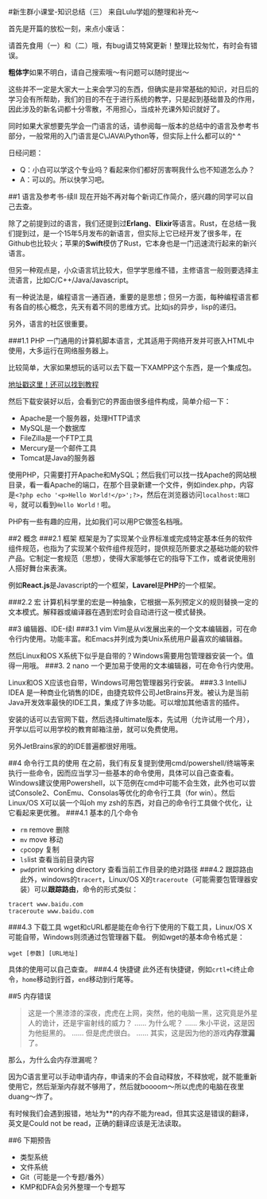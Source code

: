 #新生群小课堂-知识总结（三）
来自Lulu学姐的整理和补充～

首先是开篇的放松一刻，来点小废话：

请首先食用（一）和（二）哦，有bug请艾特窝更新！整理比较匆忙，有时会有错误。

**粗体字**如果不明白，请自己搜索哦～有问题可以随时提出～

这些并不一定是大家大一上来会学习的东西，但确实是非常基础的知识，对日后的学习会有所帮助，我们的目的不在于进行系统的教学，只是起到基础普及的作用，因此涉及的新名词都十分零散，不用担心，当成补充课外知识就好了。

同时如果大家想要先学会一门语言的话，请参阅每一版本的总结中的语言及参考书部分，一般常用的入门语言是C\JAVA\Python等，但实际上什么都可以的^ ^

日经问题：
- Q：小白可以学这个专业吗？看起来你们都好厉害啊我什么也不知道怎么办？
- A：可以的。所以快学习吧。


##1 语言及参考书-续II
现在开始不再对每个新词汇作简介，感兴趣的同学可以自己去查。

除了之前提到过的语言，我们还提到过**Erlang**、**Elixir**等语言。Rust，在总结一我们提到过，是一个15年5月发布的新语言，但实际上它已经开发了很多年，在Github也比较火；苹果的**Swift**模仿了Rust，它本身也是一门迅速流行起来的新兴语言。

但另一种观点是，小众语言坑比较大，但学学思维不错，主修语言一般则要选择主流语言，比如C/C++/Java/Javascript。

有一种说法是，编程语言一通百通，重要的是思想；但另一方面，每种编程语言都有各自的核心概念，先天有着不同的思维方式。比如js的异步，lisp的递归。

另外，语言的社区很重要。

###1.1 PHP
一门通用的计算机脚本语言，尤其适用于网络开发并可嵌入HTML中使用，大多运行在网络服务器上。

比较简单，大家如果想玩的话可以去下载一下XAMPP这个东西，是一个集成包。

[地址戳这里！还可以找到教程](http://www.xampp.cc/)

然后下载安装好以后，会看到它的界面由很多组件构成，简单介绍一下：
- Apache是一个服务器，处理HTTP请求
- MySQL是一个数据库
- FileZilla是一个FTP工具
- Mercury是一个邮件工具
- Tomcat是Java的服务器

使用PHP，只需要打开Apache和MySQL；然后我们可以找一找Apache的网站根目录，看一看Apache的端口，在那个目录新建一个文件，例如index.php，内容是`<?php echo '<p>Hello World!</p>';?>`，然后在浏览器访问`localhost:端口号`，就可以看到`Hello World！`啦。

PHP有一些有趣的应用，比如我们可以用P它做签名档哦。

##2 概念
###2.1 框架
框架是为了实现某个业界标准或完成特定基本任务的软件组件规范，也指为了实现某个软件组件规范时，提供规范所要求之基础功能的软件产品。它制定一套规范（思想），使得大家能够在它的指导下工作，或者说使用别人搭好舞台来表演。

例如**React.js**是Javascript的一个框架，**Lavarel**是**PHP**的一个框架。

###2.2 宏
计算机科学里的宏是一种抽象，它根据一系列预定义的规则替换一定的文本模式。解释器或编译器在遇到宏时会自动进行这一模式替换。

##3 编辑器、IDE-续I
###3.1 vim
Vim是从vi发展出来的一个文本编辑器，可在命令行内使用。功能丰富。和Emacs并列成为类Unix系统用户最喜欢的编辑器。

然后Linux和OS X系统下似乎是自带的？Windows需要用包管理器安装一个。值得一用哦。
###3. 2 nano
一个更加易于使用的文本编辑器，可在命令行内使用。

Linux和OS X应该也自带，Windows可用包管理器另行安装。
###3.3 IntelliJ IDEA
是一种商业化销售的IDE，由捷克软件公司JetBrains开发。被认为是当前Java开发效率最快的IDE工具，集成了许多功能。可以增加其他语言的插件。

安装的话可以去官网下载，然后选择ultimate版本，先试用（允许试用一个月），开学以后可以用学校的教育邮箱注册，就可以免费使用。

另外JetBrains家的的IDE普遍都很好用哦。

##4 命令行工具的使用
在之前，我们有反复提到使用cmd/powershell/终端等来执行一些命令，因而应当学习一些基本的命令使用，具体可以自己查查看。Windows建议使用Powershell，以下范例在cmd中可能不会生效，此外也可以尝试Console2、ConEmu、Consolas等优化的命令行工具（for win）。然后Linux/OS X可以装一个叫oh my zsh的东西，对自己的命令行工具做个优化，让它看起来更优雅。
###4.1 基本的几个命令
- `rm` remove 删除 
- `mv` move 移动
- `cp`copy 复制
- `ls`list 查看当前目录内容
- `pwd`print working directory 查看当前工作目录的绝对路径
###4.2 跟踪路由
此外，windows的`tracert`，Linux/OS X的`traceroute`（可能需要包管理器安装）可以**跟踪路由**，命令的形式类似：
```
tracert www.baidu.com
traceroute www.baidu.com
```
###4.3 下载工具
wget和cURL都是能在命令行下使用的下载工具，Linux/OS X可能自带，Windows则须通过包管理器下载。
例如wget的基本命令格式是：
```
wget [参数] [URL地址]
```
具体的使用可以自己查查。
###4.4 快捷键
此外还有快捷键，例如`crtl+C`终止命令，`home`移动到行首，`end`移动到行尾等。

##5 内存错误

>这是一个黑漆漆的深夜，虎虎在上网，突然，他的电脑一黑，这究竟是外星人的诡计，还是宇宙射线的威力？
>……
>为什么呢？
>……
>朱小平说，这是因为他挺黑的。
>……
>但是虎虎很白。
>……
>其实，这是因为他的游戏**内存泄漏**了。

那么，为什么会内存泄漏呢？

因为C语言里可以手动申请内存，申请来的不会自动释放，不释放呢，就不能重新使用它，然后渐渐内存就不够用了，然后就boooom～所以虎虎的电脑在夜里duang～炸了。

有时候我们会遇到报错，地址为**的内存不能为read，但其实这是错误的翻译，英文是Could not be read，正确的翻译应该是无法读取。

##6 下期预告
- 类型系统
- 文件系统
- Git（可能是一个专题/番外）
- KMP和DFA会另外整理一个专题写
